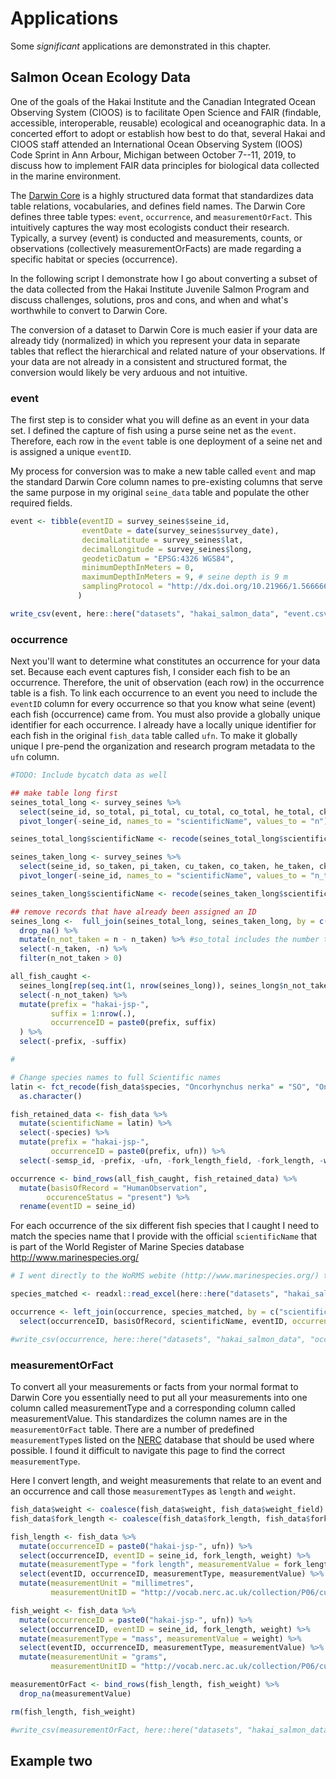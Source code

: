 # Applications

Some _significant_ applications are demonstrated in this chapter.

## Salmon Ocean Ecology Data



One of the goals of the Hakai Institute and the Canadian Integrated Ocean Observing System (CIOOS) is to facilitate Open Science and FAIR (findable, accessible, interoperable, reusable) ecological and oceanographic data. In a concerted effort to adopt or establish how best to do that, several Hakai and CIOOS staff attended an International Ocean Observing System (IOOS) Code Sprint in Ann Arbour, Michigan between October 7--11, 2019, to discuss how to implement FAIR data principles for biological data collected in the marine environment. 

The [Darwin Core](https://dwc.tdwg.org) is a highly structured data format that standardizes data table relations, vocabularies, and defines field names. The Darwin Core defines three table types: `event`, `occurrence`, and `measurementOrFact`. This intuitively captures the way most ecologists conduct their research. Typically, a survey (event) is conducted and measurements, counts, or observations (collectively measurementOrFacts) are made regarding a specific habitat or species (occurrence). 

In the following script I demonstrate how I go about converting a subset of the data collected from the Hakai Institute Juvenile Salmon Program and discuss challenges, solutions, pros and cons, and when and what's worthwhile to convert to Darwin Core.

The conversion of a dataset to Darwin Core is much easier if your data are already tidy (normalized) in which you represent your data in separate tables that reflect the hierarchical and related nature of your observations. If your data are not already in a consistent and structured format, the conversion would likely be very arduous and not intuitive.

### event 

The first step is to consider what you will define as an event in your data set. I defined the capture of fish using a purse seine net as the `event`. Therefore, each row in the `event` table is one deployment of a seine net and is assigned a unique `eventID`. 

My process for conversion was to make a new table called `event` and map the standard Darwin Core column names to pre-existing columns that serve the same purpose in my original `seine_data` table and populate the other required fields.



```r
event <- tibble(eventID = survey_seines$seine_id,
                eventDate = date(survey_seines$survey_date),
                decimalLatitude = survey_seines$lat,
                decimalLongitude = survey_seines$long,
                geodeticDatum = "EPSG:4326 WGS84",
                minimumDepthInMeters = 0,
                maximumDepthInMeters = 9, # seine depth is 9 m
                samplingProtocol = "http://dx.doi.org/10.21966/1.566666" # This is the DOI for the Hakai Salmon Data Package that contains the smnpling protocol, as well as the complete data package
               ) 

write_csv(event, here::here("datasets", "hakai_salmon_data", "event.csv"))
```


### occurrence

Next you'll want to determine what constitutes an occurrence for your data set. Because each event captures fish, I consider each fish to be an occurrence. Therefore, the unit of observation (each row) in the occurrence table is a fish. To link each occurrence to an event you need to include the `eventID` column for every occurrence so that you know what seine (event) each fish (occurrence) came from. You must also provide a globally unique identifier for each occurrence. I already have a locally unique identifier for each fish in the original `fish_data` table called `ufn`. To make it globally unique I pre-pend the organization and research program metadata to the `ufn` column. 



```r
#TODO: Include bycatch data as well

## make table long first
seines_total_long <- survey_seines %>% 
  select(seine_id, so_total, pi_total, cu_total, co_total, he_total, ck_total) %>% 
  pivot_longer(-seine_id, names_to = "scientificName", values_to = "n")

seines_total_long$scientificName <- recode(seines_total_long$scientificName, so_total = "Oncorhynchus nerka", pi_total = "Oncorhynchus gorbushca", cu_total = "Oncorhynchus keta", co_total = "Oncorhynchus kisutch", ck_total = "Oncorhynchus tshawytscha", he_total = "Clupea pallasii") 

seines_taken_long <- survey_seines %>%
  select(seine_id, so_taken, pi_taken, cu_taken, co_taken, he_taken, ck_taken) %>% 
  pivot_longer(-seine_id, names_to = "scientificName", values_to = "n_taken") 

seines_taken_long$scientificName <- recode(seines_taken_long$scientificName, so_taken = "Oncorhynchus nerka", pi_taken = "Oncorhynchus gorbushca", cu_taken = "Oncorhynchus keta", co_taken = "Oncorhynchus kisutch", ck_taken = "Oncorhynchus tshawytscha", he_taken = "Clupea pallasii") 

## remove records that have already been assigned an ID  
seines_long <-  full_join(seines_total_long, seines_taken_long, by = c("seine_id", "scientificName")) %>% 
  drop_na() %>% 
  mutate(n_not_taken = n - n_taken) %>% #so_total includes the number taken so I subtract n_taken to get n_not_taken
  select(-n_taken, -n) %>% 
  filter(n_not_taken > 0)

all_fish_caught <-
  seines_long[rep(seq.int(1, nrow(seines_long)), seines_long$n_not_taken), 1:3] %>% 
  select(-n_not_taken) %>% 
  mutate(prefix = "hakai-jsp-",
         suffix = 1:nrow(.),
         occurrenceID = paste0(prefix, suffix)
  ) %>% 
  select(-prefix, -suffix)

#

# Change species names to full Scientific names 
latin <- fct_recode(fish_data$species, "Oncorhynchus nerka" = "SO", "Oncorhynchus gorbuscha" = "PI", "Oncorhynchus keta" = "CU", "Oncorhynchus kisutch" = "CO", "Clupea pallasii" = "HE", "Oncorhynchus tshawytscha" = "CK") %>% 
  as.character()

fish_retained_data <- fish_data %>% 
  mutate(scientificName = latin) %>% 
  select(-species) %>% 
  mutate(prefix = "hakai-jsp-",
         occurrenceID = paste0(prefix, ufn)) %>% 
  select(-semsp_id, -prefix, -ufn, -fork_length_field, -fork_length, -weight, -weight_field)

occurrence <- bind_rows(all_fish_caught, fish_retained_data) %>% 
  mutate(basisOfRecord = "HumanObservation",
        occurenceStatus = "present") %>% 
  rename(eventID = seine_id)
```

For each occurrence of the six different fish species that I caught I need to match the species name that I provide with the official `scientificName` that is part of the World Register of Marine Species database http://www.marinespecies.org/


```r
# I went directly to the WoRMS webite (http://www.marinespecies.org/) to download the full taxonomic levels for the salmon species I have and put the WoRMS output (species_matched.xls) table in this project directory which is read in below and joined with the occurrence table

species_matched <- readxl::read_excel(here::here("datasets", "hakai_salmon_data", "raw_data", "species_matched.xls"))

occurrence <- left_join(occurrence, species_matched, by = c("scientificName" = "ScientificName")) %>% 
  select(occurrenceID, basisOfRecord, scientificName, eventID, occurrenceStatus = occurenceStatus, Kingdom, Phylum, Class, Order, Family, Genus, Species)

#write_csv(occurrence, here::here("datasets", "hakai_salmon_data", "occurrence.csv"))
```


### measurementOrFact
To convert all your measurements or facts from your normal format to Darwin Core you essentially need to put all your measurements into one column called measurementType and a corresponding column called measurementValue. This standardizes the column names are in the `measurementOrFact` table. There are a number of predefined `measurementType`s listed on the [NERC](https://www.bodc.ac.uk/resources/vocabularies/) database that should be used where possible. I found it difficult to navigate this page to find the correct `measurementType`. 

Here I convert length, and weight measurements that relate to an event and an occurrence and call those `measurementTypes` as `length` and `weight`.


```r
fish_data$weight <- coalesce(fish_data$weight, fish_data$weight_field)
fish_data$fork_length <- coalesce(fish_data$fork_length, fish_data$fork_length_field)

fish_length <- fish_data %>%
  mutate(occurrenceID = paste0("hakai-jsp-", ufn)) %>% 
  select(occurrenceID, eventID = seine_id, fork_length, weight) %>% 
  mutate(measurementType = "fork length", measurementValue = fork_length) %>% 
  select(eventID, occurrenceID, measurementType, measurementValue) %>% 
  mutate(measurementUnit = "millimetres",
         measurementUnitID = "http://vocab.nerc.ac.uk/collection/P06/current/UXMM/")

fish_weight <- fish_data %>% 
  mutate(occurrenceID = paste0("hakai-jsp-", ufn)) %>% 
  select(occurrenceID, eventID = seine_id, fork_length, weight) %>% 
  mutate(measurementType = "mass", measurementValue = weight) %>% 
  select(eventID, occurrenceID, measurementType, measurementValue) %>% 
  mutate(measurementUnit = "grams",
         measurementUnitID = "http://vocab.nerc.ac.uk/collection/P06/current/UGRM/")

measurementOrFact <- bind_rows(fish_length, fish_weight) %>% 
  drop_na(measurementValue)

rm(fish_length, fish_weight)

#write_csv(measurementOrFact, here::here("datasets", "hakai_salmon_data", "measurementOrFact.csv"))
```

## Example two
